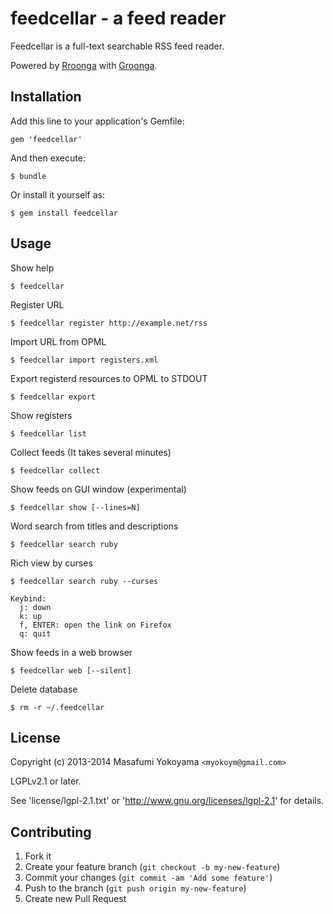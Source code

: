 # feedcellar - a feed reader

Feedcellar is a full-text searchable RSS feed reader.

Powered by [Rroonga][] with [Groonga][].

[Rroonga]:http://ranguba.org/#about-rroonga
[Groonga]:http://groonga.org/

## Installation

Add this line to your application's Gemfile:

    gem 'feedcellar'

And then execute:

    $ bundle

Or install it yourself as:

    $ gem install feedcellar

## Usage

Show help

    $ feedcellar

Register URL

    $ feedcellar register http://example.net/rss

Import URL from OPML

    $ feedcellar import registers.xml

Export registerd resources to OPML to STDOUT

    $ feedcellar export

Show registers

    $ feedcellar list

Collect feeds (It takes several minutes)

    $ feedcellar collect

Show feeds on GUI window (experimental)

    $ feedcellar show [--lines=N]

Word search from titles and descriptions

    $ feedcellar search ruby

Rich view by curses

    $ feedcellar search ruby --curses

    Keybind:
      j: down
      k: up
      f, ENTER: open the link on Firefox
      q: quit

Show feeds in a web browser

    $ feedcellar web [--silent]

Delete database

    $ rm -r ~/.feedcellar

## License

Copyright (c) 2013-2014 Masafumi Yokoyama `<myokoym@gmail.com>`

LGPLv2.1 or later.

See 'license/lgpl-2.1.txt' or 'http://www.gnu.org/licenses/lgpl-2.1' for details.

## Contributing

1. Fork it
2. Create your feature branch (`git checkout -b my-new-feature`)
3. Commit your changes (`git commit -am 'Add some feature'`)
4. Push to the branch (`git push origin my-new-feature`)
5. Create new Pull Request
